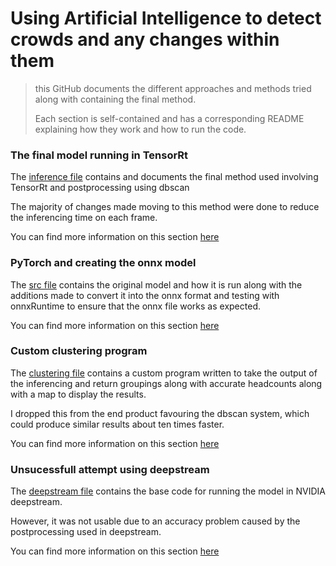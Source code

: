 # Using Artificial Intelligence to detect crowds and any changes within them
> this GitHub documents the different approaches and methods tried along with containing the final method.
> 
> Each section is self-contained and has a corresponding README explaining how they work and how to run the code.

### The final model running in TensorRt
The [inference file](inference) contains and documents the final method used involving TensorRt and postprocessing using dbscan

The majority of changes made moving to this method were done to reduce the inferencing time on each frame.

You can find more information on this section [here](inference/README.md)

### PyTorch and creating the onnx model
The [src file](src) contains the original model and how it is run along with the additions made to convert it into the onnx format and testing with onnxRuntime to ensure that the onnx file works as expected.

You can find more information on this section [here](src/README.md)

### Custom clustering program
The [clustering file](clustering) contains a custom program written to take the output of the inferencing and return groupings along with accurate headcounts along with a map to display the results.

I dropped this from the end product favouring the dbscan system, which could produce similar results about ten times faster.

You can find more information on this section [here](clustering/README.md)

### Unsucessfull attempt using deepstream
The [deepstream file](deepstream) contains the base code for running the model in NVIDIA deepstream.

However, it was not usable due to an accuracy problem caused by the postprocessing used in deepstream.

You can find more information on this section [here](deepstream/README.md)
